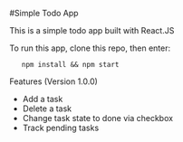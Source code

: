 #Simple Todo App

This is a simple todo app built with React.JS

To run this app, clone this repo, then enter: 
       
       npm install && npm start
       
Features (Version 1.0.0)

- Add a task
- Delete a task
- Change task state to done via checkbox
- Track pending tasks

